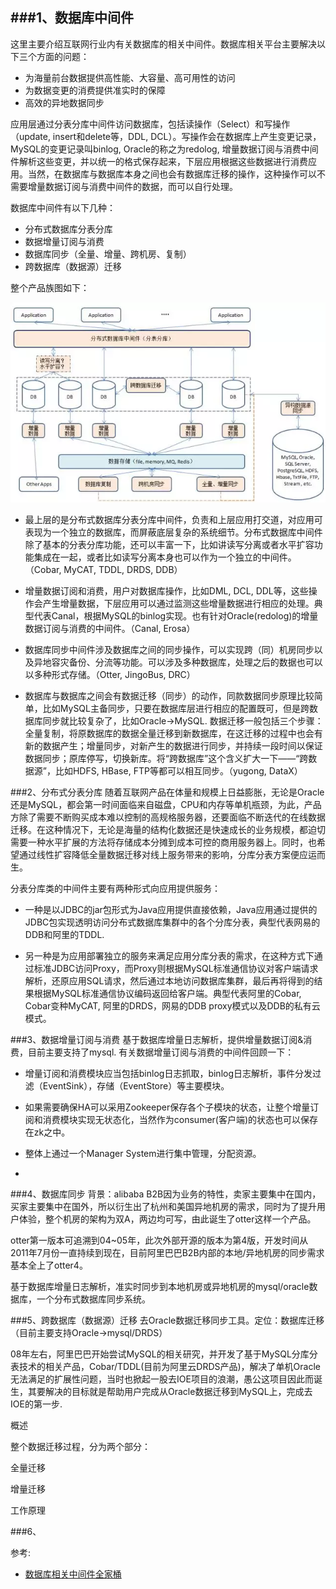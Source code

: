 ###1、数据库中间件
---
这里主要介绍互联网行业内有关数据库的相关中间件。数据库相关平台主要解决以下三个方面的问题：

- 为海量前台数据提供高性能、大容量、高可用性的访问
- 为数据变更的消费提供准实时的保障
- 高效的异地数据同步

应用层通过分表分库中间件访问数据库，包括读操作（Select）和写操作（update, insert和delete等，DDL, DCL）。写操作会在数据库上产生变更记录，MySQL的变更记录叫binlog, Oracle的称之为redolog, 增量数据订阅与消费中间件解析这些变更，并以统一的格式保存起来，下层应用根据这些数据进行消费应用。当然，在数据库与数据库本身之间也会有数据库迁移的操作，这种操作可以不需要增量数据订阅与消费中间件的数据，而可以自行处理。

数据库中间件有以下几种：

- 分布式数据库分表分库
- 数据增量订阅与消费
- 数据库同步（全量、增量、跨机房、复制）
- 跨数据库（数据源）迁移

整个产品族图如下：

![](image/640)

- 最上层的是分布式数据库分表分库中间件，负责和上层应用打交道，对应用可表现为一个独立的数据库，而屏蔽底层复杂的系统细节。分布式数据库中间件除了基本的分表分库功能，还可以丰富一下，比如讲读写分离或者水平扩容功能集成在一起，或者比如读写分离本身也可以作为一个独立的中间件。（Cobar, MyCAT, TDDL, DRDS, DDB）

- 增量数据订阅和消费，用户对数据库操作，比如DML, DCL, DDL等，这些操作会产生增量数据，下层应用可以通过监测这些增量数据进行相应的处理。典型代表Canal，根据MySQL的binlog实现。也有针对Oracle(redolog)的增量数据订阅与消费的中间件。（Canal, Erosa）

- 数据库同步中间件涉及数据库之间的同步操作，可以实现跨（同）机房同步以及异地容灾备份、分流等功能。可以涉及多种数据库，处理之后的数据也可以以多种形式存储。（Otter, JingoBus, DRC）

- 数据库与数据库之间会有数据迁移（同步）的动作，同款数据同步原理比较简单，比如MySQL主备同步，只要在数据库层进行相应的配置既可，但是跨数据库同步就比较复杂了，比如Oracle->MySQL. 数据迁移一般包括三个步骤：全量复制，将原数据库的数据全量迁移到新数据库，在这迁移的过程中也会有新的数据产生；增量同步，对新产生的数据进行同步，并持续一段时间以保证数据同步；原库停写，切换新库。将“跨数据库”这个含义扩大一下——“跨数据源”，比如HDFS, HBase, FTP等都可以相互同步。（yugong, DataX）

###2、分布式分表分库
随着互联网产品在体量和规模上日益膨胀，无论是Oracle还是MySQL，都会第一时间面临来自磁盘，CPU和内存等单机瓶颈，为此，产品方除了需要不断购买成本难以控制的高规格服务器，还要面临不断迭代的在线数据迁移。在这种情况下，无论是海量的结构化数据还是快速成长的业务规模，都迫切需要一种水平扩展的方法将存储成本分摊到成本可控的商用服务器上。同时，也希望通过线性扩容降低全量数据迁移对线上服务带来的影响，分库分表方案便应运而生。

分表分库类的中间件主要有两种形式向应用提供服务：

- 一种是以JDBC的jar包形式为Java应用提供直接依赖，Java应用通过提供的JDBC包实现透明访问分布式数据库集群中的各个分库分表，典型代表网易的DDB和阿里的TDDL.

- 另一种是为应用部署独立的服务来满足应用分库分表的需求，在这种方式下通过标准JDBC访问Proxy，而Proxy则根据MySQL标准通信协议对客户端请求解析，还原应用SQL请求，然后通过本地访问数据库集群，最后再将得到的结果根据MySQL标准通信协议编码返回给客户端。典型代表阿里的Cobar, Cobar变种MyCAT, 阿里的DRDS，网易的DDB proxy模式以及DDB的私有云模式。


###3、数据增量订阅与消费
基于数据库增量日志解析，提供增量数据订阅&消费，目前主要支持了mysql.
有关数据增量订阅与消费的中间件回顾一下：

[](url.png)

- 增量订阅和消费模块应当包括binlog日志抓取，binlog日志解析，事件分发过滤（EventSink），存储（EventStore）等主要模块。

- 如果需要确保HA可以采用Zookeeper保存各个子模块的状态，让整个增量订阅和消费模块实现无状态化，当然作为consumer(客户端)的状态也可以保存在zk之中。

- 整体上通过一个Manager System进行集中管理，分配资源。
- 
###4、数据库同步
背景：alibaba B2B因为业务的特性，卖家主要集中在国内，买家主要集中在国外，所以衍生出了杭州和美国异地机房的需求，同时为了提升用户体验，整个机房的架构为双A，两边均可写，由此诞生了otter这样一个产品。

otter第一版本可追溯到04~05年，此次外部开源的版本为第4版，开发时间从2011年7月份一直持续到现在，目前阿里巴巴B2B内部的本地/异地机房的同步需求基本全上了otter4。

基于数据库增量日志解析，准实时同步到本地机房或异地机房的mysql/oracle数据库，一个分布式数据库同步系统。

###5、跨数据库（数据源）迁移
去Oracle数据迁移同步工具。定位：数据库迁移（目前主要支持Oracle->mysql/DRDS）

08年左右，阿里巴巴开始尝试MySQL的相关研究，并开发了基于MySQL分库分表技术的相关产品，Cobar/TDDL(目前为阿里云DRDS产品)，解决了单机Oracle无法满足的扩展性问题，当时也掀起一股去IOE项目的浪潮，愚公这项目因此而诞生，其要解决的目标就是帮助用户完成从Oracle数据迁移到MySQL上，完成去IOE的第一步.

概述

整个数据迁移过程，分为两个部分：

全量迁移

增量迁移


工作原理

###6、











参考:

- [数据库相关中间件全家桶](http://mp.weixin.qq.com/s?__biz=MjM5NzMyMjAwMA==&mid=2651477731&idx=1&sn=dbac4de5b29a9337d779de3d12d583f6&chksm=bd253a9c8a52b38a52f68f5b9e6c9d84e6b01c64bf079ab2051af3e3dddc6f86e10cbad675db&mpshare=1&scene=23&srcid=1117ZATiApTD7mrjOtcMD7Pp#rd)